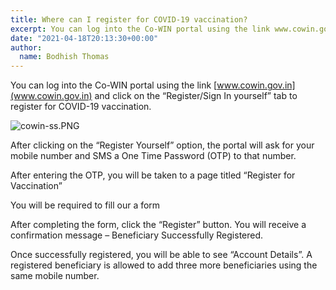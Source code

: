 ```yaml
---
title: Where can I register for COVID-19 vaccination?
excerpt: You can log into the Co-WIN portal using the link www.cowin.gov.in and click on the “Register/Sign In yourself” tab to register for COVID-19 vaccination.
date: "2021-04-18T20:13:30+00:00"
author:
  name: Bodhish Thomas
---
```

You can log into the Co-WIN portal using the link [www.cowin.gov.in](www.cowin.gov.in) and click on the “Register/Sign In yourself” tab to register for COVID-19 vaccination. 


![cowin-ss.PNG](https://editor.cowinindia.org/rails/active_storage/blobs/redirect/eyJfcmFpbHMiOnsibWVzc2FnZSI6IkJBaHBCZz09IiwiZXhwIjpudWxsLCJwdXIiOiJibG9iX2lkIn19--b555659954b9c9f9537b7d8d510d08e0b61dd950/cowin-ss.PNG)


After clicking on the “Register Yourself” option, the portal will ask for your mobile number and SMS a One Time Password (OTP) to that number.

After entering the OTP, you will be taken to a page titled “Register for Vaccination”

You will be required to fill our a form


After completing the form, click the “Register” button. You will receive a confirmation message – Beneficiary Successfully Registered. 


Once successfully registered, you will be able to see “Account Details”. A registered beneficiary is allowed to add three more beneficiaries using the same mobile number.


